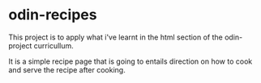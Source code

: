 # odin-recipes
This project is to apply what i've learnt in the html section of the odin-project curricullum.

It is a simple recipe page that is going to entails direction on how to cook and serve the recipe after cooking.
